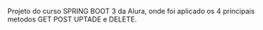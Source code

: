 Projeto do curso SPRING BOOT 3 da Alura, onde foi aplicado os 4 principais metodos GET POST UPTADE e DELETE.


